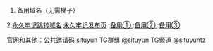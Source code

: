 1. 备用域名（无需梯子）        



2.[永久牢记跳转域名](https://situcloud.tk)  [永久牢记发布页](https://github.com/adyymorer/longsitu/edit/master/situyun.html)
:[备用① ](https://situcloud.xyz)
:[备用② ](https://situyun.tk)
:[备用③ ](https://longsitu.yk)

官网和其他：公共邀请码 situyun TG群组 @situyun  TG频道 @situyuntz
